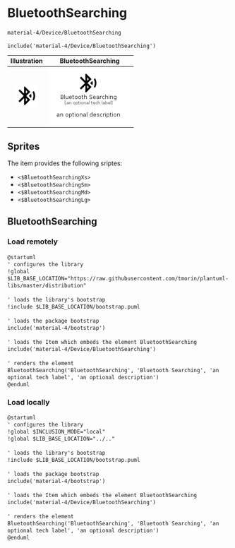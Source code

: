 # BluetoothSearching


```text
material-4/Device/BluetoothSearching
```

```text
include('material-4/Device/BluetoothSearching')
```



| Illustration | BluetoothSearching |
| :---: | :---: |
| ![illustration for Illustration](../../material-4/Device/BluetoothSearching.png) | ![illustration for BluetoothSearching](../../material-4/Device/BluetoothSearching.Local.png) |



## Sprites
The item provides the following sriptes:

- `<$BluetoothSearchingXs>`
- `<$BluetoothSearchingSm>`
- `<$BluetoothSearchingMd>`
- `<$BluetoothSearchingLg>`





## BluetoothSearching

### Load remotely
```plantuml
@startuml
' configures the library
!global $LIB_BASE_LOCATION="https://raw.githubusercontent.com/tmorin/plantuml-libs/master/distribution"

' loads the library's bootstrap
!include $LIB_BASE_LOCATION/bootstrap.puml

' loads the package bootstrap
include('material-4/bootstrap')

' loads the Item which embeds the element BluetoothSearching
include('material-4/Device/BluetoothSearching')

' renders the element
BluetoothSearching('BluetoothSearching', 'Bluetooth Searching', 'an optional tech label', 'an optional description')
@enduml
```

### Load locally
```plantuml
@startuml
' configures the library
!global $INCLUSION_MODE="local"
!global $LIB_BASE_LOCATION="../.."

' loads the library's bootstrap
!include $LIB_BASE_LOCATION/bootstrap.puml

' loads the package bootstrap
include('material-4/bootstrap')

' loads the Item which embeds the element BluetoothSearching
include('material-4/Device/BluetoothSearching')

' renders the element
BluetoothSearching('BluetoothSearching', 'Bluetooth Searching', 'an optional tech label', 'an optional description')
@enduml
```

